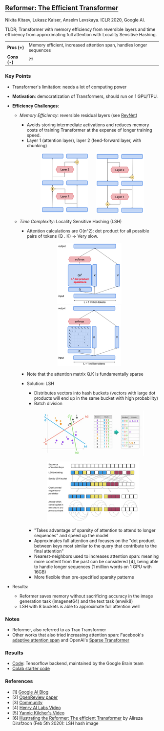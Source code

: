 ## [Reformer: The Efficient Transformer](https://arxiv.org/abs/2001.04451)
Nikita Kitaev, Lukasz Kaiser, Anselm Levskaya. ICLR 2020, Google AI.

TLDR; Transformer with memory efficiency from reversible layers and time efficiency from approximating full attention with Locality Sensitive Hashing. 

<table>
    <tr>
        <td><b>Pros (+)</b></td><td>Memory efficient, increased attention span, handles longer sequences</td>
    </tr>
    <tr>
        <td><b>Cons (-)</b></td><td> ?? </td>
    </tr>
</table>

### Key Points
* Transformer's limitation: needs a lot of computing power

* **Motivation**: democratization of Transformers, should run on 1 GPU/TPU.

* **Efficiency Challenges**:
    * *Memory Efficiency*: reversible residual layers (see [RevNet](./revnet.md))
        * Avoids storing intermediate activations and reduces memory costs of training Transformer at the expense of longer training speed.
        * Layer 1 (attention layer), layer 2 (feed-forward layer, with chunking)
        <p align="center">
            <img src="./imgs/reformer_rev.png" height="200" alt="Reformer reversible architecture" hspace="20">
            <img src="./imgs/reformer_rev2.png" height="200" alt="Reformer reversible architecture - Inverse">
        </p>

    * *Time Complexity*: Locality Sensitive Hashing (LSH)
        * Attention calculations are O(n^2): dot product for all possible pairs of tokens (Q . K) -> Very slow.
        <p align="center">
            <img src="./imgs/reformer_att.png" height="200" alt="Reformer attention score matrix" hspace="20">
            <img src="./imgs/reformer_att2.png" height="200" alt="Reformer attention score matrix - sparse">
        </p>
    
        * Note that the attention matrix Q.K is fundamentally sparse
        * Solution: LSH
            * Distributes vectors into hash buckets (vectors with large dot products will end up in the same bucket with high probability)
            * Batch division 
            <p align="center">
                <img src="./imgs/reformer_lsh_hash.png" height="150" alt="LSH">
            </p>       
            <p align="center">
                <img src="./imgs/reformer_lsh.png" height="200" alt="LSH">
            </p>   
            
            * "Takes advantage of sparsity of attention to attend to longer sequences" and speed up the model
            * Approximates full attention and focuses on the "dot product between keys most similar to the query that contribute to the final attention"
            * Nearest-neighbors used to increases attention span: meaning more content from the past can be considered [4], being able to handle longer sequences (1 million words on 1 GPU with 16GB)
            * More flexible than pre-specified sparsity patterns
            
* Results:
    * Reformer saves memory without sacrificing accuracy in the image generation task (imagenet64) and the text task (enwik8) 
    * LSH with 8 buckets is able to approximate full attention well
    
### Notes
* Reformer, also referred to as Trax Transformer
* Other works that also tried increasing attention span: Facebook's [adaptive attention span](https://ai.facebook.com/blog/making-transformer-networks-simpler-and-more-efficient/) and OpenAI's [Sparse Transformer](https://openai.com/blog/sparse-transformer/)

### Results
* [Code](https://github.com/google/trax): Tensorflow backend, maintained by the Google Brain team
* [Colab starter code](https://colab.research.google.com/github/google/trax/blob/master/trax/intro.ipynb)

### References
* [1] [Google AI Blog](https://ai.googleblog.com/2020/01/reformer-efficient-transformer.html?fbclid=IwAR210i2IdC0ZBxSJq9DYE9porUHBGeNLkjQcPYNUyBMaLs09p8igRsTMWn8)
* [2] [OpenReview paper](https://openreview.net/forum?id=rkgNKkHtvB)
* [3] [Community](https://gitter.im/trax-ml/community)
* [4] [Henry AI Labs Video](https://www.youtube.com/watch?v=Kf3x3lqf9cQ)
* [5] [Yannic Kilcher's Video](https://www.youtube.com/watch?v=i4H0kjxrias)
* [6] [Illustrating the Reformer: The efficient Transformer](https://towardsdatascience.com/illustrating-the-reformer-393575ac6ba0) by Alireza Dirafzoon (Feb 5th 2020): LSH hash image
